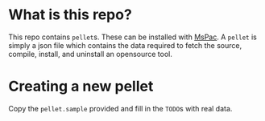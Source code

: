 # What is this repo?

This repo contains `pellet`s. These can be installed with
[MsPac](https://mjwhitta.github.io/mspac). A `pellet` is simply a json
file which contains the data required to fetch the source, compile,
install, and uninstall an opensource tool.

# Creating a new pellet

Copy the `pellet.sample` provided and fill in the `TODO`s with real
data.

